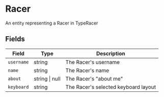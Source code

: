 # Racer

An entity representing a Racer in TypeRacer

## Fields

| Field      | Type           | Description                         |
|------------|----------------|-------------------------------------|
| `username` | string         | The Racer's username                |
| `name`     | string         | The Racer's name                     |
| `about`    | string \| null | The Racer's "about me"               |
| `keyboard` | string         | The Racer's selected keyboard layout |